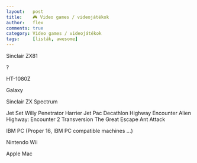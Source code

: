 ```yaml
---
layout:   post
title:    🎮 Video games / videojátékok
author:   flex
comments: true
category: Video games / videojátékok
tags:     [listák, awesome]
---
```


Sinclair ZX81

?

HT-1080Z

Galaxy

Sinclair ZX Spectrum

 Jet Set Willy
 Penetrator
 Harrier
 Jet Pac
 Decathlon
 Highway Encounter
 Alien Highway: Encounter 2
 Transversion
 The Great Escape
 Ant Attack

IBM PC (Proper 16, IBM PC compatible machines ...)

Nintendo Wii

Apple Mac

